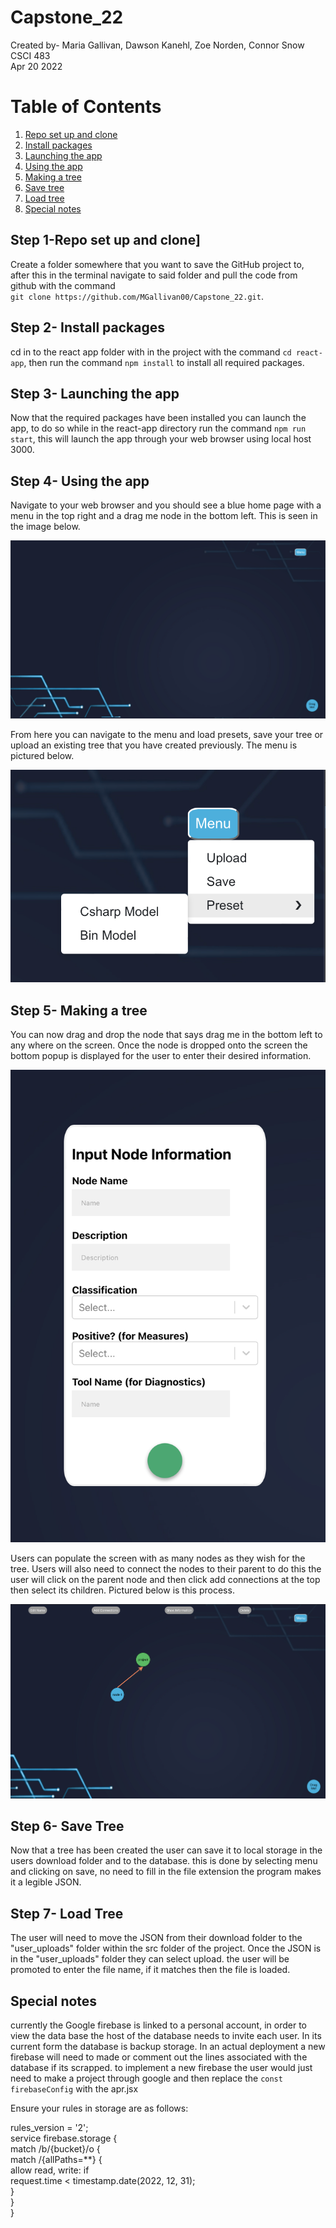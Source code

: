 # Capstone_22

Created by- Maria Gallivan, Dawson Kanehl, Zoe Norden, Connor Snow <br />
CSCI 483 <br />
Apr 20 2022 <br />


# Table of Contents
1. [Repo set up and clone](#1)
2. [Install packages](#2)
3. [Launching the app](#3)
4. [Using the app](#4)
5. [Making a tree](#5)
6. [Save tree](#6)
7. [Load tree](#7)
8. [Special notes](#8)


## Step 1-Repo set up and clone] <a name="1"></a>

Create a folder somewhere that you want to save the GitHub project to, after this in the terminal navigate to said folder and pull the code from github with the command<br /> `git clone https://github.com/MGallivan00/Capstone_22.git`.


## Step 2- Install packages <a name="2"></a>

cd in to the react app folder with in the project with the command `cd react-app`, then run the command `npm install` to install all required packages.

## Step 3- Launching the app <a name="3"></a>

Now that the required packages have been installed you can launch the app, to do so while in the react-app directory run the command `npm run start`, this will launch the app through your web browser using local host 3000.

## Step 4- Using the app <a name="4"></a>

Navigate to your web browser and you should see a blue home page with a menu in the top right and a drag me node in the bottom left. This is seen in the image below.

![background](/images/background.png)

From here you can navigate to the menu and load presets, save your tree or upload an existing tree that you have created previously. The menu is pictured below.

![menu](/images/menu.png)

## Step 5- Making a tree <a name="5"></a>

You can now drag and drop the node that says drag me in the bottom left to any where on the screen. Once the node is dropped onto the screen the bottom popup is displayed for the user to enter their desired information.

![Tree](/images/nodeDragNdrop.png)

Users can populate the screen with as many nodes as they wish for the tree. Users will also need to connect the nodes to their parent to do this the user will click on the parent node and then click add connections at the top then select its children. Pictured below is this process.

![connect](/images/connect.png)

## Step 6- Save Tree <a name="6"></a>

Now that a tree has been created the user can save it to local storage in the users download folder and to the database. this is done by selecting menu and clicking on save, no need to fill in the file extension the program makes it a legible JSON.


## Step 7- Load Tree <a name="7"></a>

The user will need to move the JSON from their download folder to the "user_uploads" folder within the src folder of the project. Once the JSON is in the "user_uploads" folder they can select upload. the user will be promoted to enter the file name, if it matches then the file is loaded.




## Special notes <a name="8"></a>

currently the Google firebase is linked to a personal account, in order to view the data base the host of the database needs to invite each user. In its current form the database is backup storage. In an actual deployment a new firebase will need to made or comment out the lines associated with the database if its scrapped. to implement a new firebase the user would just need to make a project through google and then replace the `const firebaseConfig` with the apr.jsx


Ensure your rules in storage are as follows:

rules_version = '2'; <br/>
service firebase.storage { <br />
  match /b/{bucket}/o { <br />
    match /{allPaths=**} { <br />
      allow read, write: if <br />
          request.time < timestamp.date(2022, 12, 31); <br />
    }<br />
  }<br />
}
